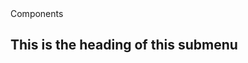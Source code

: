 <link rel="stylesheet" href="https://fonts.googleapis.com/icon?family=Material+Icons" />
<!-- composable nav bar -->
<go-nav-bar>
  <go-nav-item>
    <go-nav-link block url="#home" label="Home" icon="{name: 'home'}"></go-nav-link>
  </go-nav-item>
  <go-nav-item>
    <go-nav-submenu-trigger controls="submenu">
      <go-icon name="view_module"></go-icon>
      Components
    </go-nav-submenu-trigger>
    <go-nav-submenu id="submenu" columns="3">
      <h2 class="h6" slot="submenu-header">This is the heading of this submenu</h2>
      <go-nav-list>
        <go-nav-link
          block
          url="#item"
          label="List item 1"
          icon="{name: 'star'}"
          description="lorem ipsum"></go-nav-link>
        <go-nav-link
          block
          url="#item"
          label="List item 2"
          icon="{name: 'star'}"
          description="lorem ipsum"></go-nav-link>
      </go-nav-list>
      <go-nav-link block url="#item" label="Item 3" icon="{name: 'star'}" description="lorem ipsum"></go-nav-link>
      <go-nav-link block url="#item" label="Item 4" icon="{name: 'star'}" description="lorem ipsum"></go-nav-link>
      <go-nav-link block url="#item" label="Item 5" icon="{name: 'star'}" description="lorem ipsum"></go-nav-link>
    </go-nav-submenu>
  </go-nav-item>
</go-nav-bar>
